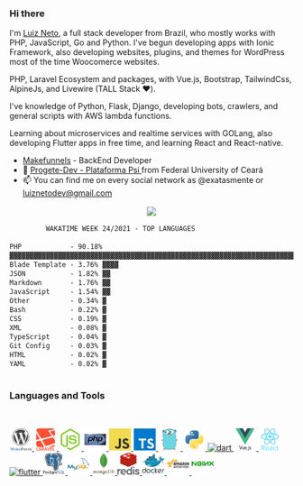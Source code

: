### Hi there
I'm [Luiz Neto](http://linkedin.com/in/exatasmente), a full stack developer from Brazil, who mostly works with PHP, JavaScript, Go and Python.
I've begun developing apps with Ionic Framework, also developing websites, plugins, and themes for WordPress most of the time Woocomerce websites.

PHP, Laravel Ecosystem and packages, with Vue.js, Bootstrap, TailwindCss, AlpineJs, and Livewire (TALL Stack ❤️).

I've knowledge of Python, Flask, Django, developing bots, crawlers, and general scripts with AWS lambda functions.

Learning about microservices and realtime services with GOLang, also developing Flutter apps in free time, and learning React and React-native.

- [Makefunnels](https://makefunnels.com.br) - BackEnd Developer
- 👯 [Progete-Dev - Plataforma Psi ](http://github.com/Progete-Dev) from Federal University of Ceará
- 📫 You can find me on every social network as @exatasmente or luiznetodev@gmail.com

[](https://komarev.com/ghpvc/?username=exatasmente)
<p align="center">
   <a href="http://exatasmente.github.io" onClick="alert"(';)')">
    <img
      align="center"
      height="165"
      src="https://github-readme-stats.vercel.app/api?username=exatasmente&count_private=true&show_icons=true&custom_title=Github%20Status&hide=issues"
    />
  </a>
</p>

```
         WAKATIME WEEK 24/2021 - TOP LANGUAGES

PHP            - 90.18% ▓▓▓▓▓▓▓▓▓▓▓▓▓▓▓▓▓▓▓▓▓▓▓▓▓▓▓▓▓▓▓▓▓▓▓▓▓▓▓▓▓▓▓▓▓▓▓▓▓▓▓▓▓▓▓▓▓▓▓▓▓▓▓▓▓▓▓▓▓▓▓▓▓▓▓▓
Blade Template - 3.76% ▓▓▓▓
JSON           - 1.82% ▓▓
Markdown       - 1.76% ▓▓
JavaScript     - 1.54% ▓▓
Other          - 0.34% ▓
Bash           - 0.22% ▓
CSS            - 0.19% ▓
XML            - 0.08% ▓
TypeScript     - 0.04% ▓
Git Config     - 0.03% ▓
HTML           - 0.02% ▓
YAML           - 0.02% ▓


```


### Languages and Tools

<br/>

<p align="left">
  <a href="#">
    <img
      src="https://raw.githubusercontent.com/devicons/devicon/40cd6bc89a299dc50ac289f8e3b071d0dff49d9c/icons/wordpress/wordpress-original.svg"
      alt="wordpress"
      width="40"
      height="40"
    />
  </a>
  <a href="https://laravel.com/" target="_blank">
    <img
      src="https://raw.githubusercontent.com/devicons/devicon/40cd6bc89a299dc50ac289f8e3b071d0dff49d9c/icons/laravel/laravel-plain-wordmark.svg"
      alt="laravel"
      width="40"
      height="40"
    />
  </a>
  <a href="https://nodejs.org/" target="_blank">
    <img
      src="https://raw.githubusercontent.com/devicons/devicon/40cd6bc89a299dc50ac289f8e3b071d0dff49d9c/icons/nodejs/nodejs-original.svg"
      alt="node"
      width="40"
      height="40"
    />
  </a>
  <a href="https://javascript.com/" target="_blank">
    <img
      src="https://raw.githubusercontent.com/devicons/devicon/40cd6bc89a299dc50ac289f8e3b071d0dff49d9c/icons/php/php-original.svg"
      alt="php"
      width="40"
      height="40"
    />
  </a>
  <a href="https://javascript.com/" target="_blank">
    <img
      src="https://raw.githubusercontent.com/devicons/devicon/40cd6bc89a299dc50ac289f8e3b071d0dff49d9c/icons/javascript/javascript-original.svg"
      alt="docker"
      width="40"
      height="40"
    />
  </a>
  <a href="#">
    <img
      src="https://raw.githubusercontent.com/devicons/devicon/40cd6bc89a299dc50ac289f8e3b071d0dff49d9c/icons/typescript/typescript-original.svg"
      alt="typescript"
      width="40"
      height="40"
    />
  </a>
  <a href="#">
    <img
      src="https://raw.githubusercontent.com/devicons/devicon/40cd6bc89a299dc50ac289f8e3b071d0dff49d9c/icons/go/go-original.svg"
      alt="go"
      width="40"
      height="40"
    />
  </a>
  <a href="#">
    <img
      src="https://raw.githubusercontent.com/devicons/devicon/40cd6bc89a299dc50ac289f8e3b071d0dff49d9c/icons/python/python-original.svg"
      alt="python"
      width="40"
      height="40"
    />
  </a>
  <a href="#">
    <img
      src="https://seeklogo.com/images/D/dart-logo-FDA1939EC4-seeklogo.com.png"
      alt="dart"
      width="40"
      height="40"
    />
  </a>

  <a href="https://vuejs.org" target="_blank">
    <img
      src="https://raw.githubusercontent.com/devicons/devicon/40cd6bc89a299dc50ac289f8e3b071d0dff49d9c/icons/vuejs/vuejs-original-wordmark.svg"
      alt="vue"
      width="40"
      height="40"
    />
  </a>
  <a href="#">
    <img
      src="https://raw.githubusercontent.com/devicons/devicon/40cd6bc89a299dc50ac289f8e3b071d0dff49d9c/icons/react/react-original-wordmark.svg"
      alt="react"
      width="40"
      height="40"
    />
  </a>
  <a href="#">
    <img
      src="https://www.vectorlogo.zone/logos/flutterio/flutterio-icon.svg"
      alt="flutter"
      width="40"
      height="40"
    />
  </a>
  <a href="#">
    <img
      src="https://raw.githubusercontent.com/devicons/devicon/40cd6bc89a299dc50ac289f8e3b071d0dff49d9c/icons/postgresql/postgresql-original-wordmark.svg"
      alt="postgres"
      width="40"
      height="40"
    />
  </a>
  <a href="#">
    <img
      src="https://raw.githubusercontent.com/devicons/devicon/40cd6bc89a299dc50ac289f8e3b071d0dff49d9c/icons/mysql/mysql-original-wordmark.svg"
      alt="mysql"
      width="40"
      height="40"
    />
  </a>
  <a href="#">
    <img
      src="https://raw.githubusercontent.com/devicons/devicon/40cd6bc89a299dc50ac289f8e3b071d0dff49d9c/icons/mongodb/mongodb-original-wordmark.svg"
      alt="mongo"
      width="40"
      height="40"
    />
  </a>
  <a href="#">
    <img
      src="https://raw.githubusercontent.com/devicons/devicon/40cd6bc89a299dc50ac289f8e3b071d0dff49d9c/icons/redis/redis-original-wordmark.svg"
      alt="redis"
      width="40"
      height="40"
    />
  </a>
  <a href="https://docker.io/" target="_blank">
    <img
      src="https://raw.githubusercontent.com/devicons/devicon/40cd6bc89a299dc50ac289f8e3b071d0dff49d9c/icons/docker/docker-original-wordmark.svg"
      alt="docker"
      width="40"
      height="40"
    />
  </a>
  <a href="https://aws.amazon.com/" target="_blank">
    <img
      src="https://raw.githubusercontent.com/devicons/devicon/40cd6bc89a299dc50ac289f8e3b071d0dff49d9c/icons/amazonwebservices/amazonwebservices-original-wordmark.svg"
      alt="aws"
      width="40"
      height="40"
    />
</a>
  <a href="https://nginx.com/" target="_blank">
    <img
      src="https://raw.githubusercontent.com/devicons/devicon/40cd6bc89a299dc50ac289f8e3b071d0dff49d9c/icons/nginx/nginx-original.svg"
      alt="nginx"
      width="40"
      height="40"
    />
  </a>

</p>

